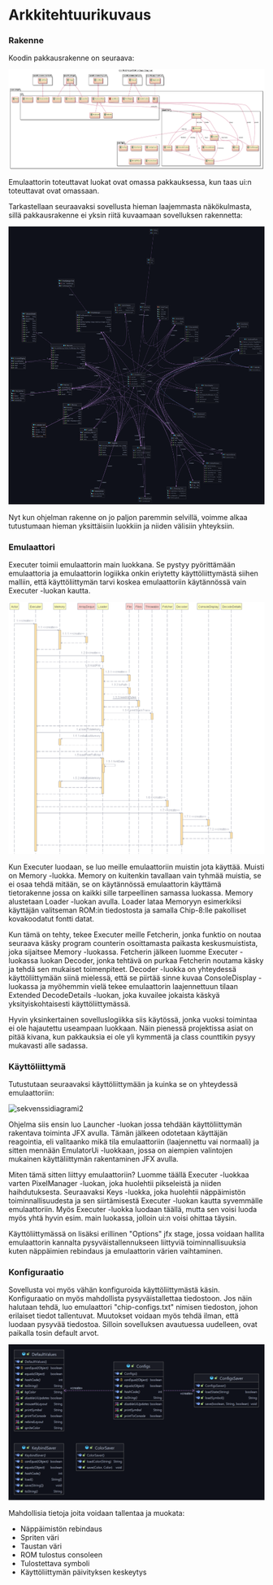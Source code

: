 # Arkkitehtuurikuvaus #

### Rakenne ###

Koodin pakkausrakenne on seuraava:

![luokkakaavio](/dokumentaatio/kuvat/classDiagram.png)

Emulaattorin toteuttavat luokat ovat omassa pakkauksessa, kun taas ui:n toteuttavat ovat omassaan.

Tarkastellaan seuraavaksi sovellusta hieman laajemmasta näkökulmasta, sillä pakkausrakenne ei yksin 
riitä kuvaamaan sovelluksen rakennetta:

![luokkakaavio](/dokumentaatio/kuvat/luokkakaavio.png)

Nyt kun ohjelman rakenne on jo paljon paremmin selvillä, voimme alkaa tutustumaan hieman yksittäisiin luokkiin 
ja niiden välisiin yhteyksiin.

### Emulaattori ###

Executer toimii emulaattorin main luokkana. Se pystyy pyörittämään emulaattoria ja emulaattorin 
logiikka onkin eriytetty käyttöliittymästä siihen malliin, että käyttöliittymän tarvi koskea emulaattoriin 
käytännössä vain Executer -luokan kautta.

![sekvenssidiagrami](/dokumentaatio/kuvat/sequenceExecute.png)

Kun Executer luodaan, se luo meille emulaattoriin muistin jota käyttää. Muisti on Memory -luokka. Memory on 
kuitenkin tavallaan vain tyhmää muistia, se ei osaa tehdä mitään, se on käytännössä emulaattorin käyttämä tietorakenne 
jossa on kaikki sille tarpeellinen samassa luokassa. Memory alustetaan Loader -luokan avulla. Loader lataa Memoryyn 
esimerkiksi käyttäjän valitseman ROM:in tiedostosta ja samalla Chip-8:lle pakolliset kovakoodatut fontti datat.

Kun tämä on tehty, tekee Executer meille Fetcherin, jonka funktio on noutaa seuraava käsky program counterin osoittamasta 
paikasta keskusmuistista, joka sijaitsee Memory -luokassa. Fetcherin jälkeen luomme Executer -luokassa luokan Decoder, jonka 
tehtävä on purkaa Fetcherin noutama käsky ja tehdä sen mukaiset toimenpiteet. Decoder -luokka on yhteydessä 
käyttöliittymään siinä mielessä, että se piirtää sinne kuvaa ConsoleDisplay -luokassa ja myöhemmin vielä tekee 
emulaattorin laajennettuun tilaan Extended DecodeDetails -luokan, joka kuvailee jokaista käskyä yksityiskohtaisesti 
käyttöliittymässä.

Hyvin yksinkertainen sovelluslogiikka siis käytössä, jonka vuoksi toimintaa ei ole hajautettu useampaan luokkaan. 
Näin pienessä projektissa asiat on pitää kivana, kun pakkauksia ei ole yli kymmentä ja class counttikin pysyy mukavasti alle 
sadassa.

### Käyttöliittymä ###

Tutustutaan seuraavaksi käyttöliittymään ja kuinka se on yhteydessä emulaattoriin:

![sekvenssidiagrami2](/dokumentaatio/kuvat/sequenceLauncher.png)

Ohjelma siis ensin luo Launcher -luokan jossa tehdään käyttöliittymän rakentava toiminta JFX avulla. Tämän 
jälkeen odotetaan käyttäjän reagointia, eli valitaanko mikä tila emulaattoriin (laajennettu vai normaali) ja 
sitten mennään EmulatorUi -luokkaan, jossa on aiempien valintojen mukainen käyttäliittymän rakentaminen JFX avulla.

Miten tämä sitten liittyy emulaattoriin? Luomme täällä Executer -luokkaa varten PixelManager -luokan, joka huolehtii 
pikseleistä ja niiden haihdutuksesta. Seuraavaksi Keys -luokka, joka huolehtii näppäimistön toiminnallisuudesta ja sen 
siirtämisestä Executer -luokan kautta syvemmälle emulaattoriin. Myös Executer -luokka luodaan täällä, mutta sen voisi 
luoda myös yhtä hyvin esim. main luokassa, jolloin ui:n voisi ohittaa täysin.

Käyttöliittymässä on lisäksi erillinen "Options" jfx stage, jossa voidaan hallita emulaattorin kannalta 
pysyväistallennukseen liittyviä toiminnallisuuksia kuten näppäimien rebindaus ja emulaattorin 
värien vaihtaminen.

### Konfiguraatio ###

Sovellusta voi myös vähän konfiguroida käyttöliittymästä käsin. Konfiguraatio on myös mahdollista 
pysyväistallettaa tiedostoon. Jos näin halutaan tehdä, luo emulaattori "chip-configs.txt" nimisen 
tiedoston, johon erilaiset tiedot tallentuvat. Muutokset voidaan myös tehdä ilman, että luodaan 
pysyvää tiedostoa. Silloin sovelluksen avautuessa uudelleen, ovat paikalla tosin default arvot.

![konfigurati](/dokumentaatio/kuvat/configs.png)

Mahdollisia tietoja joita voidaan tallentaa ja muokata:

- Näppäimistön rebindaus
- Spriten väri
- Taustan väri
- ROM tulostus consoleen
- Tulostettava symboli
- Käyttöliittymän päivityksen keskeytys